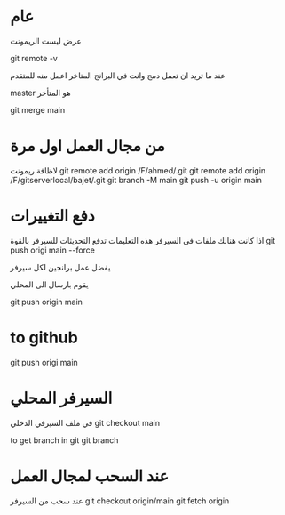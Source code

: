 # عام

عرض ليست الريمونت

git remote -v

عند ما تريد ان تعمل دمج وانت في البرانج المتاخر اعمل منه للمتقدم

master هو المتأخر

git merge main 

# من مجال العمل اول مرة
لاظافة ريمونت
git remote add origin  /F/ahmed/.git
git remote add origin  /F/gitserverlocal/bajet/.git
git branch -M main
git push -u origin main

# دفع التغييرات 
اذا كانت هنالك ملفات في السيرفر هذه التعليمات تدفع التحديثات للسيرفر بالقوة
git push origi main --force   

يفضل عمل برانجين لكل سيرفر 

يقوم بارسال الى المحلي

git push origin main

# to github

git push origi main



# السيرفر المحلي
في ملف السيرفي الدخلي 
git checkout main

to get branch in git
git branch


# عند السحب لمجال العمل
عند سحب من السيرفر
git checkout origin/main
git fetch origin 


